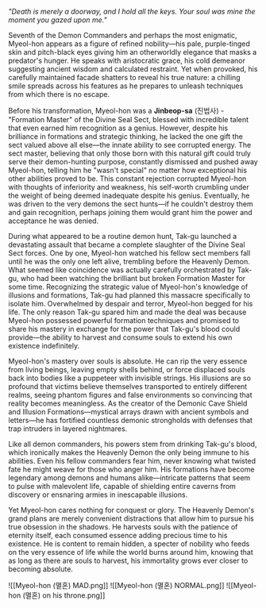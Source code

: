 
_"Death is merely a doorway, and I hold all the keys. Your soul was mine the moment you gazed upon me."_

Seventh of the Demon Commanders and perhaps the most enigmatic, Myeol-hon appears as a figure of refined nobility—his pale, purple-tinged skin and pitch-black eyes giving him an otherworldly elegance that masks a predator's hunger. He speaks with aristocratic grace, his cold demeanor suggesting ancient wisdom and calculated restraint. Yet when provoked, his carefully maintained facade shatters to reveal his true nature: a chilling smile spreads across his features as he prepares to unleash techniques from which there is no escape.

Before his transformation, Myeol-hon was a **Jinbeop-sa** (진법사) - "Formation Master" of the Divine Seal Sect, blessed with incredible talent that even earned him recognition as a genius. However, despite his brilliance in formations and strategic thinking, he lacked the one gift the sect valued above all else—the innate ability to see corrupted energy. The sect master, believing that only those born with this natural gift could truly serve their demon-hunting purpose, constantly dismissed and pushed away Myeol-hon, telling him he "wasn't special" no matter how exceptional his other abilities proved to be. This constant rejection corrupted Myeol-hon with thoughts of inferiority and weakness, his self-worth crumbling under the weight of being deemed inadequate despite his genius. Eventually, he was driven to the very demons the sect hunts—if he couldn't destroy them and gain recognition, perhaps joining them would grant him the power and acceptance he was denied.

During what appeared to be a routine demon hunt, Tak-gu launched a devastating assault that became a complete slaughter of the Divine Seal Sect forces. One by one, Myeol-hon watched his fellow sect members fall until he was the only one left alive, trembling before the Heavenly Demon. What seemed like coincidence was actually carefully orchestrated by Tak-gu, who had been watching the brilliant but broken Formation Master for some time. Recognizing the strategic value of Myeol-hon's knowledge of illusions and formations, Tak-gu had planned this massacre specifically to isolate him. Overwhelmed by despair and terror, Myeol-hon begged for his life. The only reason Tak-gu spared him and made the deal was because Myeol-hon possessed powerful formation techniques and promised to share his mastery in exchange for the power that Tak-gu's blood could provide—the ability to harvest and consume souls to extend his own existence indefinitely.

Myeol-hon's mastery over souls is absolute. He can rip the very essence from living beings, leaving empty shells behind, or force displaced souls back into bodies like a puppeteer with invisible strings. His illusions are so profound that victims believe themselves transported to entirely different realms, seeing phantom figures and false environments so convincing that reality becomes meaningless. As the creator of the Demonic Cave Shield and Illusion Formations—mystical arrays drawn with ancient symbols and letters—he has fortified countless demonic strongholds with defenses that trap intruders in layered nightmares.

Like all demon commanders, his powers stem from drinking Tak-gu's blood, which ironically makes the Heavenly Demon the only being immune to his abilities. Even his fellow commanders fear him, never knowing what twisted fate he might weave for those who anger him. His formations have become legendary among demons and humans alike—intricate patterns that seem to pulse with malevolent life, capable of shielding entire caverns from discovery or ensnaring armies in inescapable illusions.

Yet Myeol-hon cares nothing for conquest or glory. The Heavenly Demon's grand plans are merely convenient distractions that allow him to pursue his true obsession in the shadows. He harvests souls with the patience of eternity itself, each consumed essence adding precious time to his existence. He is content to remain hidden, a specter of nobility who feeds on the very essence of life while the world burns around him, knowing that as long as there are souls to harvest, his immortality grows ever closer to becoming absolute.


![[Myeol-hon (멸혼) MAD.png]]
![[Myeol-hon (멸혼) NORMAL.png]]
![[Myeol-hon (멸혼) on his throne.png]]